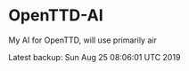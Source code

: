 # OpenTTD-AI
My AI for OpenTTD, will use primarily air

Latest backup: Sun Aug 25 08:06:01 UTC 2019
